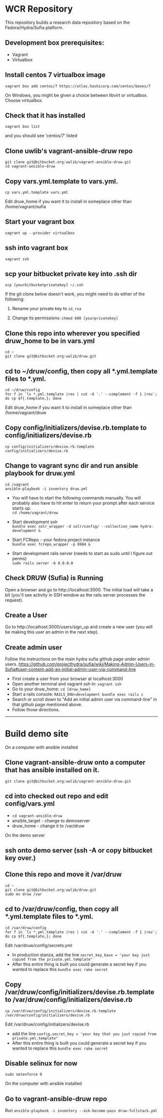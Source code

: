 # WCR Repository

This repository builds a research data repository based on the Fedora/Hydra/Sufia platform.

## Development box prerequisites:
 - Vagrant
 - Virtualbox

## Install centos 7 virtualbox image
    vagrant box add centos/7 https://atlas.hashicorp.com/centos/boxes/7

On Windows, you might be given a choice between libvirt or virtualbox. Choose *virtualbox*.

## Check that it has installed
    vagrant box list

and you should see 'centos/7' listed

## Clone uwlib's vagrant-ansible-druw repo
    git clone git@bitbucket.org:uwlib/vagrant-ansible-druw.git
    cd vagrant-ansible-druw

## Copy vars.yml.template to vars.yml.
    cp vars.yml.template vars.yml

Edit druw_home if you want it to install in someplace other than /home/vagrant/sufia   

## Start your vagrant box
    vagrant up --provider virtualbox

## ssh into vagrant box
    vagrant ssh

## scp your bitbucket private key into .ssh dir
    scp [yourbitbucketprivatekey] ~/.ssh

If the git clone below doesn't work, you might need to do either of the following:

1. Rename your private key to `id_rsa`

2. Change its permissions: `chmod 600 [yourprivatekey]`

## Clone this repo into wherever you specified druw_home to be in vars.yml
    cd ~   
    git clone git@bitbucket.org:uwlib/druw.git

## cd to ~/druw/config, then copy all *.yml.template files to *.yml.
    cd ~/druw/config   
    for f in `ls *.yml.template |rev | cut -d '.' --complement -f 1 |rev`; do cp $f{.template,}; done

Edit druw_home if you want it to install in someplace other than /home/vagrant/druw

## Copy config/initializers/devise.rb.template to config/initializers/devise.rb
    cp config/initializers/devise.rb.template config/initializers/devise.rb

## Change to vagrant sync dir and run ansible playbook for druw.yml
    cd /vagrant   
    ansible-playbook -i inventory druw.yml

* You will have to start the following commands manually. You will probably also have to hit enter to return your prompt after each service starts up.   
    `cd /home/vagrant/druw`

* Start development solr   
    `bundle exec solr_wrapper -d solr/config/ --collection_name hydra-development &`

* Start FCRepo - your fedora project instance   
    `bundle exec fcrepo_wrapper -p 8984 &`

* Start development rails server (needs to start as sudo until I figure out perms)   
    `sudo rails server -b 0.0.0.0`

## Check DRUW (Sufia) is Running
Open a browser and go to http://localhost:3000. The initial load will take a bit (you'll see activity in SSH window as the rails server processes the request).

## Create a User
Go to http://localhost:3000/users/sign_up and create a new user (you will be making this user an admin in the next step).

## Create admin user
Follow the instructions on the main hydra sufia github page under admin users.  https://github.com/projecthydra/sufia/wiki/Making-Admin-Users-in-Sufia#user-content-add-an-initial-admin-user-via-command-line 

 - First create a user from your browser at localhost:3000
 - Open another terminal and vagrant ssh in: `vagrant ssh `
 - Go to your druw_home: `cd [druw_home]`
 - Start a rails console: `RAILS_ENV=development bundle exec rails c`
 - Search or scroll down to "Add an initial admin user via command-line" in that github page mentioned above.
 - Follow those directions.

---

# Build demo site

On a computer with ansible installed

## Clone vagrant-ansible-druw onto a computer that has ansible installed on it.
    git clone git@bitbucket.org:uwlib/vagrant-ansible-druw.git

## cd into checked out repo and edit config/vars.yml

 - ```cd vagrant-ansible-druw```
 - ansible_target - change to demoserver
 - druw_home - change it to /var/druw

On the demo server

## ssh onto demo server (ssh -A or copy bitbucket key over.)

## Clone this repo and move it /var/druw
    cd ~   
    git clone git@bitbucket.org:uwlib/druw.git
    sudo mv druw /var

## cd to /var/druw/config, then copy all *.yml.template files to *.yml.
    cd /var/druw/config   
    for f in `ls *.yml.template |rev | cut -d '.' --complement -f 1 |rev`; do cp $f{.template,}; done

Edit /var/druw/config/secrets.yml

 - In production stanza, add the line ```secret_key_base = 'your key just copied from the private.yml.template"```
 - After this entire thing is built you could generate a secret key if you wanted to replace this ```bundle exec rake secret```

## Copy /var/druw/config/initializers/devise.rb.template to /var/druw/config/initializers/devise.rb
    cp /var/druw/config/initializers/devise.rb.template /var/druw/config/initializers/devise.rb

Edit /var/druw/config/initializers/devise.rb

 - add the line ```config.secret_key = 'your key that you just copied from private.yml.template"```
 - After this entire thing is built you could generate a secret key if you wanted to replace this ```bundle exec rake secret```

## Disable selinux for now
    sudo setenforce 0

On the computer with ansible installed

## Go to vagrant-ansible-druw repo
Run ```ansible-playbook -i inventory --ask-become-pass druw-fullstack.yml```